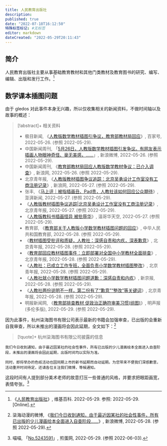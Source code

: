 ```yaml
---
title: 人民教育出版社
description:
published: true
date: "2022-07-18T16:12:50"
特殊标签标记: #无标签
editor: markdown
dateCreated: "2022-05-29T20:11:43"
---
```


## 简介

人民教育出版社主要从事基础教育教材和其他门类教材及教育图书的研究、编写、编辑、出版和发行工作。[^71881942]

[^71881942]: 《[人民教育出版社](https://zh.wikipedia.org/w/index.php?title=人民教育出版社&oldid=71881942)》, 维基百科. 2022-05-29. 参照: 2022-05-29. [Online].

## 数学课本插图问题

由于 gledos 对此事件本身无兴趣，所以仅收集相关的新闻资料，不做时间轴以及故事的概述：

> [!abstract]+ 相关资料
>
> +   极目新闻, 《[人教版数学教材插图引争议，教育部教材局回应](https://web.archive.org/save/https://news.sina.com.cn/c/2022-05-27/doc-imizmscu3658955.shtml#/)》, 百家号, 2022-05-26. (参照 2022-05-29).
> +   中国新闻周刊, 「[5月26日，人教版数学教材插图引发争议。有网友表示插画人物眼神奇怪、毫无美感，……](https://archive.ph/T74d6 "https://weibo.com/1642512402/LuMedsuih")」, 新浪微博, 2022-05-26. (参照 2022-05-29).
> +   中国新闻周刊, 《[教育部教材局回应人教版数学教材争议：已介入调查](https://web.archive.org/web/20220529121717/https://news.sina.com.cn/c/2022-05-26/doc-imizmscu3486122.shtml#/)》, 新浪网, 2022-05-26. (参照 2022-05-29).
> +   北京青年报, 《[人教版教材插图争议追踪：北京吴勇设计工作室没有工商注册记录](https://web.archive.org/web/20220527072136/https://news.sina.com.cn/c/2022-05-27/doc-imizmscu3658955.shtml)》, 新浪网, 2022-05-27. (参照 2022-05-29).
> +   张丰, 《[马上评｜被指插画丑、Pad贵，人教社该如何回应公众期待](https://web.archive.org/web/20220527110104/https://www.thepaper.cn/newsDetail_forward_18299123)》, 澎湃新闻, 2022-05-27. (参照 2022-05-29).
> +   《[人教版教材插图争议追踪|北京吴勇设计工作室没有工商注册记录](https://web.archive.org/web/20220529124507/https://app.bjtitle.com/8816/newshow.php?newsid=6164703)》, 北京青年报, 2022-05-27. (参照 2022-05-29).
> +   《[人教版教科书插画怪异 被批辱华](https://web.archive.org/web/20220529065116/https://www.vansky.com/news/zgxw/201916.html)》, 温哥华天空, 2022-05-27. (参照 2022-05-29).
> +   教育部, 《[教育部关于人教版小学数学教材插图问题的回应](https://web.archive.org/web/20220529093450/https://www.moe.gov.cn/jyb_xwfb/gzdt_gzdt/s5987/202205/t20220528_632055.html)》, 中华人民共和国教育部, 2022-05-28. (参照 2022-05-29).
> +   《[教材插图受批评和质疑，人教社：深感自责和内疚，深表歉意](https://web.archive.org/web/20220529124027/https://app.bjtitle.com/8816/newshow.php?newsid=6165699)》, 北京青年报, 2022-05-28. (参照 2022-05-29).
> +   《[教育部回应教材插图事件：立即部署对全国中小学教材全面排查](https://web.archive.org/web/20220529124639/https://app.bjtitle.com/8816/newshow.php?newsid=6165705)》, 北京青年报, 2022-05-28. (参照 2022-05-29).
> +   《[人教社：已成立工作专班，全面负责小学数学教材插图整改](https://web.archive.org/web/20220529124037/https://app.bjtitle.com/8816/newshow.php?newsid=6165695)》, 北京青年报, 2022-05-28. (参照 2022-05-29).
> +   《[人教社就小学数学教材插图问题道歉：深感自责和内疚](https://web.archive.org/web/20220528125246/https://www.bjnews.com.cn/detail/165373978314209.html)》, 新京报, 2022-05-28. (参照 2022-05-29).
> +   《[人教社两份说明不一样，第二份有了“歉意”“整改”等关键词](https://web.archive.org/web/20220529124015/https://app.bjtitle.com/8816/newshow.php?newsid=6165737)》, 北京青年报, 2022-05-28. (参照 2022-05-29).
> +   明报新闻网, 《[教育部排查教材 促政治正确符审美习惯(组图)](https://web.archive.org/web/20220529121127/http://mingshengbao.com/tor/article.php?aid=824060)》, 明声报(多伦多版), 2022-05-29. (参照 2022-05-29).

因为此事件，杭州柒海图书有限公司表示最新的书籍会加强审查，已出版的会重新自我审查，所以未推出的漫画将会因此延期，全文如下：[^jgYDj]

[^jgYDj]: 柒海动漫的微博, 《[我们今日收到通知，由于最近因某社的社会性事件，所有已出版的少儿漫画绘本全面进入自查阶段……](https://archive.ph/jgYDj "https://weibo.com/6012546120/Lv6ek7h1k")》, 新浪微博, 2022-05-28. (参照 2022-05-29).

> [!quote]+ 杭州柒海图书有限公司披露的信息

    我们今日收到通知，由于最近因某社的社会性事件，所有已出版的少儿漫画绘本全面进入自查阶段，未推出的漫画将会因此延期，出版时间均以实际为准。

    同时，即将举办的色纸活动也因同期上市的新书延期而自动延期。为您带来不便我们深感歉意，活动重开时间待定，还请各位关注我们微博，等候通知。

这段时间有人提到部分美术老师的故意打压一些普通的风格，并要求把眼距画宽，表情夸张。[^5243591]

[^5243591]: 喵喵, 「[No.5243591](https://web.archive.org/web/20220529231233/https://jandan.net/t/5243591)」, 煎蛋网, 2022-05-29. (参照 2022-06-03).
